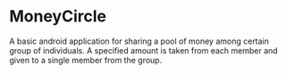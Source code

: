 # MoneyCircle
A basic android application for sharing a pool of money among certain group of individuals. A specified amount is taken from each member and given to a single member from the group. 
